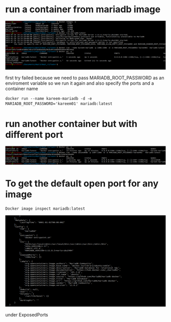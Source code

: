 # run a container from mariadb image 

![sc](./Picture3.png)

first try failed because we need to pass MARIADB_ROOT_PASSWORD as an enviroment variable 
so we run it again and also specify the ports and a container name 
 
```
docker run --name kareem-mariadb -d -e MARIADB_ROOT_PASSWORD='kareem01' mariadb:latest
```
# run another container but with different port 
![sc](./Picture2.png)
# To get the default open port for any image 

```
Docker image inspect mariadb:latest
```
![sc](./Picture1.png)


under ExposedPorts 

